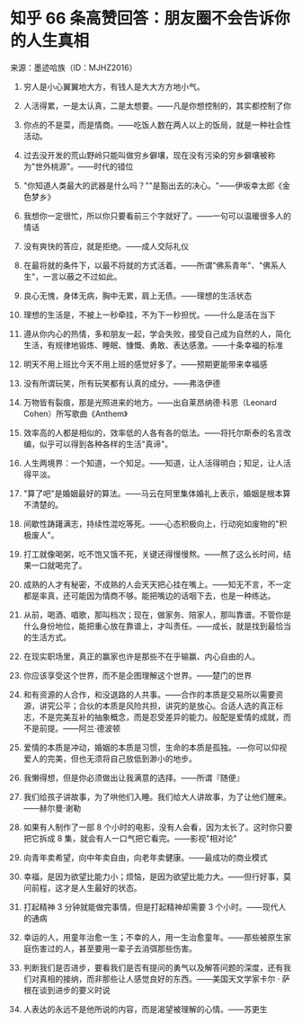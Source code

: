 # 知乎 66 条高赞回答：朋友圈不会告诉你的人生真相

来源：墨迹哈族（ID：MJHZ2016）

1. 穷人是小心翼翼地大方，有钱人是大大方方地小气。

1. 人活得累，一是太认真，二是太想要。——凡是你想控制的，其实都控制了你

2. 你点的不是菜，而是情商。——吃饭人数在两人以上的饭局，就是一种社会性活动。

3. 过去没开发的荒山野岭只能叫做穷乡僻壤，现在没有污染的穷乡僻壤被称为"世外桃源"。——时代的错位

4. "你知道人类最大的武器是什么吗？""是豁出去的决心。"——伊坂幸太郎《金色梦乡》

5. 我想你一定很忙，所以你只要看前三个字就好了。——一句可以温暖很多人的情话

6. 没有爽快的答应，就是拒绝。——成人交际礼仪

7. 在最将就的条件下，以最不将就的方式活着。——所谓"佛系青年"、"佛系人生"，一言以蔽之不过如此。

8. 良心无愧，身体无病，胸中无累，肩上无债。——理想的生活状态

9. 理想的生活是，不被上一秒牵挂，不为下一秒担忧。——什么是活在当下

10. 遵从你内心的热情，多和朋友一起，学会失败，接受自己成为自然的人，简化生活，有规律地锻炼、睡眠、慷慨、勇敢、表达感激。——十条幸福的标准

11. 明天不用上班比今天不用上班的感觉好多了。——预期更能带来幸福感

12. 没有所谓玩笑，所有玩笑都有认真的成分。——弗洛伊德

13. 万物皆有裂痕，那是光照进来的地方。——出自莱昂纳德·科恩（Leonard Cohen）所写歌曲《Anthem》

14. 效率高的人都是相似的，效率低的人各有各的低法。——将托尔斯泰的名言改编，似乎可以得到各种各样的生活"真谛"。

15. 人生两境界：一个知道，一个知足。——知道，让人活得明白；知足，让人活得平淡。

16. "算了吧"是婚姻最好的算法。——马云在阿里集体婚礼上表示，婚姻是根本算不清楚的。

17. 间歇性踌躇满志，持续性混吃等死。——心态积极向上，行动宛如废物的"积极废人"。

18. 打工就像喝粥，吃不饱又饿不死，关键还得慢慢熬。——熬了这么长时间，结果一口就喝完了。

19. 成熟的人才有秘密，不成熟的人会天天把心挂在嘴上。——知无不言，不一定都是率真，还可能因为情商不够。能把嘴边的话咽下去，也是一种练达。

20. 从前，喝酒、唱歌，那叫档次；现在，做家务、陪家人，那叫靠谱。不管你是什么身份地位，能把重心放在靠谱上，才叫责任。——成长，就是找到最恰当的生活方式。

21. 在现实职场里，真正的赢家也许是那些不在乎输赢、内心自由的人。

22. 你应该享受这个世界，而不是企图理解这个世界。——楚门的世界

23. 和有资源的人合作，和没退路的人共事。——合作的本质是交易所以需要资源，讲究公平；合伙的本质是风险共担，讲究的是放心。合适人选的真正标志，不是完美互补的抽象概念，而是忍受差异的能力。般配是爱情的成就，而不是前提。——阿兰·德波顿

24. 爱情的本质是冲动，婚姻的本质是习惯，生命的本质是孤独。-—你可以仰视爱人的完美，但也无须将自己放低到渺小的地步。

25. 我懒得想，但是你必须做出让我满意的选择。——所谓『随便』

26. 我们给孩子讲故事，为了哄他们入睡。我们给大人讲故事，为了让他们醒来。——赫尔曼·谢勒

27. 如果有人制作了一部 8 个小时的电影，没有人会看，因为太长了。这时你只要把它拆成 8 集，就会有人一口气把它看完。——影视"相对论"

28. 向青年卖希望，向中年卖自由，向老年卖健康。——最成功的商业模式

29. 幸福，是因为欲望比能力小；烦恼，是因为欲望比能力大。——但行好事，莫问前程，这才是人生最好的状态。

30. 打起精神 3 分钟就能做完事情，但是打起精神却需要 3 个小时。——现代人的通病

31. 幸运的人，用童年治愈一生；不幸的人，用一生治愈童年。——那些被原生家庭伤害过的人，甚至要用一辈子去消弭那些伤害。

32. 判断我们是否进步，要看我们是否有提问的勇气以及解答问题的深度，还有我们对真相的接纳，而非那些让人感觉良好的东西。——美国天文学家卡尔 · 萨根在谈到进步的要义时说

33. 人表达的永远不是他所说的内容，而是渴望被理解的心情。——苏更生
